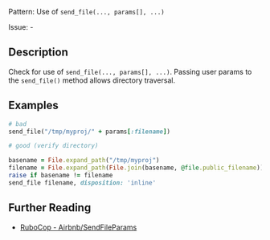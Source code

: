 Pattern: Use of `send_file(..., params[], ...)`

Issue: -

## Description

Check for use of `send_file(..., params[], ...)`. Passing user params to the `send_file()` method allows directory traversal.

## Examples

```ruby
# bad
send_file("/tmp/myproj/" + params[:filename])

# good (verify directory)

basename = File.expand_path("/tmp/myproj")
filename = File.expand_path(File.join(basename, @file.public_filename))
raise if basename != filename
send_file filename, disposition: 'inline'
```

## Further Reading

* [RuboCop - Airbnb/SendFileParams](https://gitlab.com/gitlab-org/rubocop-gitlab-security/-/blob/master/lib/rubocop/cop/gitlab-security/send_file_params.rb)
